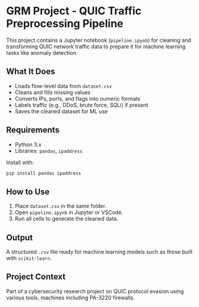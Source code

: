 
# GRM Project - QUIC Traffic Preprocessing Pipeline

This project contains a Jupyter notebook (`pipeline.ipynb`) for cleaning and transforming QUIC network traffic data to prepare it for machine learning tasks like anomaly detection.

## What It Does

- Loads flow-level data from `dataset.csv`
- Cleans and fills missing values
- Converts IPs, ports, and flags into numeric formats
- Labels traffic (e.g., DDoS, brute force, SQLi) if present
- Saves the cleaned dataset for ML use

## Requirements

- Python 3.x
- Libraries: `pandas`, `ipaddress`

Install with:
```bash
pip install pandas ipaddress
```

## How to Use

1. Place `dataset.csv` in the same folder.
2. Open `pipeline.ipynb` in Jupyter or VSCode.
3. Run all cells to generate the cleaned data.

## Output

A structured `.csv` file ready for machine learning models such as those built with `scikit-learn`.

## Project Context

Part of a cybersecurity research project on QUIC protocol evasion using various tools, machines including PA-3220 firewalls.


